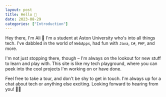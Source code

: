 ```yaml
---
layout: post
title: Hello 👋
date: 2023-08-29
categories: ["Introduction"]
---
```


Hey there, I'm Ali 🚀 I'm a student at Aston University who's into all things tech. I've dabbled in the world of `WebApps`, had fun with `Java`, `C#`, `PHP`, and more.

I'm not just stopping there, though – I'm always on the lookout for new stuff to learn and play with. This site is like my tech playground, where you can peek into the cool projects I'm working on or have done.

Feel free to take a tour, and don't be shy to get in touch. I'm always up for a chat about tech or anything else exciting. Looking forward to hearing from you! 🤖✨
